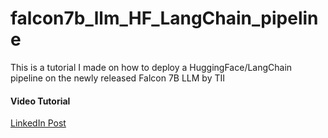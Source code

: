 # falcon7b_llm_HF_LangChain_pipeline
This is a tutorial I made on how to deploy a HuggingFace/LangChain pipeline on the newly released Falcon 7B LLM by TII 

#### Video Tutorial
[LinkedIn Post](https://www.linkedin.com/feed/update/urn:li:activity:7068323103763836928/)

